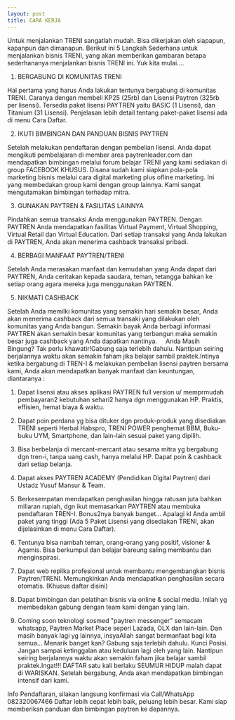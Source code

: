 ```yaml
---
layout: post
title: CARA KERJA
---
```


Untuk menjalankan TRENI sangatlah mudah. Bisa dikerjakan oleh siapapun, kapanpun dan dimanapun. Berikut ini 5 Langkah Sederhana untuk menjalankan bisnis TRENI, yang akan memberikan gambaran betapa sederhananya menjalankan bisnis TRENI ini. Yuk kita mulai….

1. BERGABUNG DI KOMUNITAS TRENI

Hal pertama yang harus Anda lakukan tentunya bergabung di komunitas TRENI. Caranya dengan membeli KP25 (25rb) dan Lisensi Paytren (325rb per lisensi). Tersedia paket lisensi PAYTREN yaitu BASIC (1 Lisensi), dan Titanium (31 Lisensi). Penjelasan lebih detail tentang paket-paket lisensi ada di menu Cara Daftar.

2. IKUTI BIMBINGAN DAN PANDUAN BISNIS PAYTREN

Setelah melakukan pendaftaran dengan pembelian lisensi. Anda dapat mengikuti pembelajaran di member area paytrenleader.com dan mendapatkan bimbingan melalui forum belajar TRENI yang kami sediakan di group FACEBOOK KHUSUS. Disana sudah kami siapkan pola-pola marketing bisnis melalui cara digital marketing plus ofline marketing. Ini yang membedakan group kami dengan group lainnya. Kami sangat mengutamakan bimbingan terhadap mitra.


3. GUNAKAN PAYTREN & FASILITAS LAINNYA

Pindahkan semua transaksi Anda menggunakan PAYTREN. Dengan PAYTREN Anda mendapatkan fasilitas Virtual Payment, Virtual Shopping, Virtual Retail dan Virtual Education. Dari setiap transaksi yang Anda lakukan di PAYTREN, Anda akan menerima cashback transaksi pribadi.

4. BERBAGI MANFAAT PAYTREN/TRENI

Setelah Anda merasakan manfaat dan kemudahan yang Anda dapat dari PAYTREN, Anda ceritakan kepada saudara, teman, tetangga bahkan ke setiap orang agara mereka juga menggunakan PAYTREN.

5. NIKMATI CASHBACK

Setelah Anda memilki komunitas yang semakin hari semakin besar, Anda akan menerima cashback dari semua transaki yang dilakukan oleh komunitas yang Anda bangun. Semakin bayak Anda berbagi informasi PAYTREN akan semakin besar komunitas yang terbangun maka semakin besar juga cashback yang Anda dapatkan nantinya.
 
 
Anda Masih Bingung? Tak perlu khawatir!Gabung saja terlebih dahulu. Nantipun seiring berjalannya waktu akan semakin faham jika belajar sambil praktek.Intinya ketika bergabung di TREN-I & melakukan pembelian lisensi paytren bersama kami, Anda akan mendapatkan banyak manfaat dan keuntungan, diantaranya :

1. Dapat lisensi atau akses aplikasi PAYTREN full version u/ memprmudah pembayaran2 kebutuhan sehari2 hanya dgn menggunakan HP. Praktis, effisien, hemat biaya & waktu.

2. Dapat poin perdana yg bisa dituker dgn produk-produk yang disediakan TRENI seperti Herbal Habspro, TRENI POWER penghemat BBM, Buku-buku UYM, Smartphone, dan lain-lain sesuai paket yang dipilih.

3. Bisa berbelanja di mercant-mercant atau sesama mitra yg bergabung dgn tren-i, tanpa uang cash, hanya melalui HP. Dapat poin & cashback dari setiap belanja.

4. Dapat akses PAYTREN ACADEMY (Pendidikan Digital Paytren) dari Ustadz Yusuf Mansur & Team.

5. Berkesempatan mendapatkan penghasilan hingga ratusan juta bahkan miliaran rupiah, dgn ikut memasarkan PAYTREN atau membuka pendaftaran TREN-I. Bonus2nya banyak banget... Apalagi kl Anda ambil paket yang tinggi (Ada 5 Paket Lisensi yang disediakan TRENI, akan dijelasinkan di menu Cara Daftar).

6. Tentunya bisa nambah teman, orang-orang yang positif, visioner & Agamis. Bisa berkumpul dan belajar bareung saling membantu dan menginspirasi.

7. Dapat web replika profesional untuk membantu mengembangkan bisnis Paytren/TRENI. Memungkinkan Anda mendapatkan penghasilan secara otomatis. (Khusus daftar disini)

8. Dapat bimbingan dan pelatihan bisnis via online & social media. Inilah yg membedakan gabung dengan team kami dengan yang lain.

9. Coming soon teknologi sosmed "paytren messenger" semacam whatsapp, Paytren Market Place seperi Lazada, OLX dan lain-lain. Dan masih banyak lagi yg lainnya, insyaAllah sangat bermanfaat bagi kita semua...
Menarik banget kan? Gabung saja terlebih dahulu. Kunci Posisi. Jangan sampai ketinggalan atau keduluan lagi oleh yang lain. Nantipun seiring berjalannya waktu akan semakin faham jika belajar sambil praktek.Ingat!!! DAFTAR satu kali berlaku SEUMUR HIDUP malah dapat di WARISKAN. Setelah bergabung, Anda akan mendapatkan bimbingan intensif dari kami.


Info Pendaftaran, silakan langsung konfirmasi via Call/WhatsApp 082320067466
Daftar lebih cepat lebih baik, peluang lebih besar. Kami siap memberikan panduan dan bimbingan paytren ke depannya.
